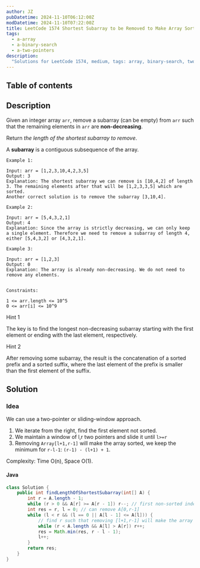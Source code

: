 ```yaml
---
author: JZ
pubDatetime: 2024-11-10T06:12:00Z
modDatetime: 2024-11-10T07:22:00Z
title: LeetCode 1574 Shortest Subarray to be Removed to Make Array Sorted
tags:
  - a-array
  - a-binary-search
  - a-two-pointers
description:
  "Solutions for LeetCode 1574, medium, tags: array, binary-search, two-pointers."
---
```


## Table of contents

## Description

Given an integer array `arr`, remove a subarray (can be empty) from `arr` such that the remaining elements in `arr` are **non-decreasing**.

Return _the length of the shortest subarray to remove_.

A **subarray** is a contiguous subsequence of the array.

```shell
Example 1:

Input: arr = [1,2,3,10,4,2,3,5]
Output: 3
Explanation: The shortest subarray we can remove is [10,4,2] of length 3. The remaining elements after that will be [1,2,3,3,5] which are sorted.
Another correct solution is to remove the subarray [3,10,4].

Example 2:

Input: arr = [5,4,3,2,1]
Output: 4
Explanation: Since the array is strictly decreasing, we can only keep a single element. Therefore we need to remove a subarray of length 4, either [5,4,3,2] or [4,3,2,1].

Example 3:

Input: arr = [1,2,3]
Output: 0
Explanation: The array is already non-decreasing. We do not need to remove any elements.
 

Constraints:

1 <= arr.length <= 10^5
0 <= arr[i] <= 10^9
```

Hint 1

The key is to find the longest non-decreasing subarray starting with the first element or ending with the last element, respectively.

Hint 2

After removing some subarray, the result is the concatenation of a sorted prefix and a sorted suffix, where the last element of the prefix is smaller than the first element of the suffix.

## Solution

### Idea

We can use a two-pointer or sliding-window approach.

1. We iterate from the right, find the first element not sorted.
2. We maintain a window of l,r two pointers and slide it until `l>=r`
3. Removing `Array[l+1,r-1]` will make the array sorted, we keep the minimum for `r-l-1`: `(r-1) - (l+1) + 1`.

Complexity: Time O(n), Space O(1).

#### Java

```java
class Solution {
    public int findLengthOfShortestSubarray(int[] A) {
        int r = A.length - 1;
        while (r > 0 && A[r] >= A[r - 1]) r--; // first non-sorted index
        int res = r, l = 0; // can remove A[0,r-1]
        while (l < r && (l == 0 || A[l - 1] <= A[l])) {
            // find r such that removing [l+1,r-1] will make the array sorted
            while (r < A.length && A[l] > A[r]) r++;
            res = Math.min(res, r - l - 1);
            l++;
        }
        return res;
    }
}
```
